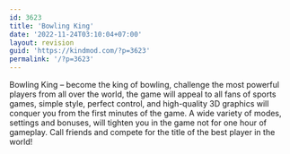 ```yaml
---
id: 3623
title: 'Bowling King'
date: '2022-11-24T03:10:04+07:00'
layout: revision
guid: 'https://kindmod.com/?p=3623'
permalink: '/?p=3623'
---
```


Bowling King – become the king of bowling, challenge the most powerful players from all over the world, the game will appeal to all fans of sports games, simple style, perfect control, and high-quality 3D graphics will conquer you from the first minutes of the game. A wide variety of modes, settings and bonuses, will tighten you in the game not for one hour of gameplay. Call friends and compete for the title of the best player in the world!